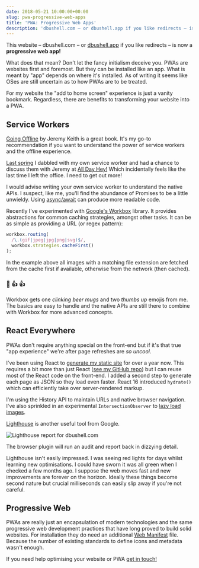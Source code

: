 ```yaml
---
date: 2018-05-21 10:00:00+00:00
slug: pwa-progressive-web-apps
title: 'PWA: Progressive Web Apps'
description: 'dbushell.com – or dbushell.app if you like redirects – is now a progressive web app ✨'
---
```


This website – dbushell.com – or [dbushell.app](https://dbushell.app) if you like redirects – is now a **progressive web app!**

What does that mean? Don't let the fancy initialism deceive you. PWAs are websites first and foremost. But they can be installed like an app. What is meant by "app" depends on where it's installed. As of writing it seems like OSes are still uncertain as to how PWAs are to be treated.

For my website the "add to home screen" experience is just a vanity bookmark. Regardless, there are benefits to transforming your website into a PWA.

## Service Workers

[Going Offline](https://abookapart.com/products/going-offline) by Jeremy Keith is a great book. It's my go-to recommendation if you want to understand the power of service workers and the offline experience.

[Last spring](/2017/04/06/the-magic-of-service-workers/) I dabbled with my own service worker and had a chance to discuss them with Jeremy at [All Day Hey!](https://alldayhey.com/) Which incidentally feels like the last time I left the office. I need to get out more!

I would advise writing your own service worker to understand the native APIs. I suspect, like me, you'll find the abundance of Promises to be a little unwieldy. Using [async/await](https://developers.google.com/web/fundamentals/primers/async-functions) can produce more readable code.

Recently I've experimented with [Google's Workbox](https://developers.google.com/web/tools/workbox/) library. It provides abstractions for common caching strategies, amongst other tasks. It can be as simple as providing a URL (or regex pattern):

```javascript
workbox.routing(
  /\.(gif|jpeg|jpg|png|svg)$/,
  workbox.strategies.cacheFirst()
);
```

In the example above all images with a matching file extension are fetched from the cache first if available, otherwise from the network (then cached).

### 🍻 👍 👍

Workbox gets one *clinking beer mugs* and two *thumbs up* emojis from me. The basics are easy to handle and the native APIs are still there to combine with Workbox for more advanced concepts.


## React Everywhere

PWAs don't require anything special on the front-end but if it's that true "app experience" we're after page refreshes are *so uncool*.

I've been using React to [generate my static site](/2017/02/13/react-as-a-static-site-generator/) for over a year now. This requires a bit more than just React ([see my GitHub repo](https://github.com/dbushell/dbushell.com)) but I can reuse most of the React code on the front-end. I added a second step to generate each page as JSON so they load even faster. React 16 introduced `hydrate()` which can efficiently take over server-rendered markup.

I'm using the History API to maintain URLs and native browser navigation. I've also sprinkled in an experimental `IntersectionObserver` to [lazy load images](https://www.smashingmagazine.com/2018/01/deferring-lazy-loading-intersection-observer-api/).

[Lighthouse](https://developers.google.com/web/tools/lighthouse/) is another useful tool from Google.

![Lighthouse report for dbushell.com](/images/blog/2018/dbushell-app-lighthouse.png)

The browser plugin will run an audit and report back in dizzying detail.

Lighthouse isn't easily impressed. I was seeing red lights for days whilst learning new optimisations. I could have sworn it was all green when I checked a few months ago. I suppose the web moves fast and new improvements are forever on the horizon. Ideally these things become second nature but crucial milliseconds can easily slip away if you're not careful.

## Progressive Web

PWAs are really just an encapsulation of modern technologies and the same progressive web development practices that have long proved to build solid websites. For installation they do need an additional [Web Manifest](https://developer.mozilla.org/en-US/docs/Web/Manifest) file. Because the number of existing standards to define icons and metadata wasn't enough.

If you need help optimising your website or PWA [get in touch!](/contact/)

